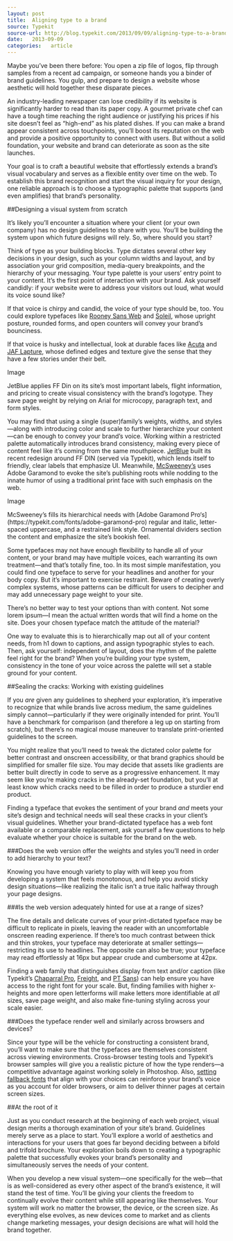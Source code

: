 ```yaml
---
layout: post
title:  Aligning type to a brand
source: Typekit
source-url: http://blog.typekit.com/2013/09/09/aligning-type-to-a-brand/
date:   2013-09-09
categories:   article
---
```


Maybe you’ve been there before: You open a zip file of logos, flip through samples from a recent ad campaign, or someone hands you a binder of brand guidelines. You gulp, and prepare to design a website whose aesthetic will hold together these disparate pieces.

An industry-leading newspaper can lose credibility if its website is significantly harder to read than its paper copy. A gourmet private chef can have a tough time reaching the right audience or justifying his prices if his site doesn’t feel as “high-end” as his plated dishes. If you can make a brand appear consistent across touchpoints, you’ll boost its reputation on the web and provide a positive opportunity to connect with users. But without a solid foundation, your website and brand can deteriorate as soon as the site launches.

Your goal is to craft a beautiful website that effortlessly extends a brand’s visual vocabulary and serves as a flexible entity over time on the web. To establish this brand recognition and start the visual inquiry for your design, one reliable approach is to choose a typographic palette that supports (and even amplifies) that brand’s personality.

##Designing a visual system from scratch

It’s likely you’ll encounter a situation where your client (or your own company) has no design guidelines to share with you. You’ll be building the system upon which future designs will rely. So, where should you start?

Think of type as your building blocks. Type dictates several other key decisions in your design, such as your column widths and layout, and by association your grid composition, media-query breakpoints, and the hierarchy of your messaging. Your type palette is your users’ entry point to your content. It’s the first point of interaction with your brand. Ask yourself candidly: if your website were to address your visitors out loud, what would its voice sound like?

If that voice is chirpy and candid, the voice of your type should be, too. You could explore typefaces like [Rooney Sans Web](https://typekit.com/fonts/rooney-sans) and [Soleil](https://typekit.com/fonts/soleil), whose upright posture, rounded forms, and open counters will convey your brand’s bounciness.

If that voice is husky and intellectual, look at durable faces like [Acuta](https://typekit.com/fonts/acuta) and [JAF Lapture](https://typekit.com/fonts/jaf-lapture), whose defined edges and texture give the sense that they have a few stories under their belt.

Image

<p class="caption sans-s-bold">JetBlue applies FF Din on its site’s most important labels, flight information, and pricing to create visual consistency with the brand’s logotype. They save page weight by relying on Arial for microcopy, paragraph text, and form styles.</p>

You may find that using a single (super)family’s weights, widths, and styles—along with introducing color and scale to further hierarchize your content—can be enough to convey your brand’s voice. Working within a restricted palette automatically introduces brand consistency, making every piece of content feel like it’s coming from the same mouthpiece. [JetBlue](http://www.jetblue.com/#/) built its recent redesign around FF DIN (served via Typekit), which lends itself to friendly, clear labels that emphasize UI. Meanwhile, [McSweeney’s](http://www.mcsweeneys.net/tendency) uses Adobe Garamond to evoke the site’s publishing roots while nodding to the innate humor of using a traditional print face with such emphasis on the web.

Image

<p class="caption sans-s-bold">McSweeney’s fills its hierarchical needs with [Adobe Garamond Pro‘s](https://typekit.com/fonts/adobe-garamond-pro) regular and italic, letter-spaced uppercase, and a restrained link style. Ornamental dividers section the content and emphasize the site’s bookish feel.</p>

Some typefaces may not have enough flexibility to handle all of your content, or your brand may have multiple voices, each warranting its own treatment—and that’s totally fine, too. In its most simple manifestation, you could find one typeface to serve for your headlines and another for your body copy. But it’s important to exercise restraint. Beware of creating overly complex systems, whose patterns can be difficult for users to decipher and may add unnecessary page weight to your site.

There’s no better way to test your options than with content. Not some lorem ipsum—I mean the actual written words that will find a home on the site. Does your chosen typeface match the attitude of the material?

One way to evaluate this is to hierarchically map out all of your content needs, from h1 down to captions, and assign typographic styles to each. Then, ask yourself: independent of layout, does the rhythm of the palette feel right for the brand? When you’re building your type system, consistency in the tone of your voice across the palette will set a stable ground for your content.

##Sealing the cracks: Working with existing guidelines

If you *are* given any guidelines to shepherd your exploration, it’s imperative to recognize that while brands live across medium, the same guidelines simply cannot—particularly if they were originally intended for print. You’ll have a benchmark for comparison (and therefore a leg up on starting from scratch), but there’s no magical mouse maneuver to translate print-oriented guidelines to the screen.

You might realize that you’ll need to tweak the dictated color palette for better contrast and onscreen accessibility, or that brand graphics should be simplified for smaller file size. You may decide that assets like gradients are better built directly in code to serve as a progressive enhancement. It may seem like you’re making cracks in the already-set foundation, but you’ll at least know which cracks need to be filled in order to produce a sturdier end product.

Finding a typeface that evokes the sentiment of your brand *and* meets your site’s design and technical needs will seal these cracks in your client’s visual guidelines. Whether your brand-dictated typeface has a web font available or a comparable replacement, ask yourself a few questions to help evaluate whether your choice is suitable for the brand on the web.

###Does the web version offer the weights and styles you’ll need in order to add hierarchy to your text?

Knowing you have enough variety to play with will keep you from developing a system that feels monotonous, and help you avoid sticky design situations—like realizing the italic isn’t a true italic halfway through your page designs.

###Is the web version adequately hinted for use at a range of sizes?

The fine details and delicate curves of your print-dictated typeface may be difficult to replicate in pixels, leaving the reader with an uncomfortable onscreen reading experience. If there’s too much contrast between thick and thin strokes, your typeface may deteriorate at smaller settings—restricting its use to headlines. The opposite can also be true; your typeface may read effortlessly at 16px but appear crude and cumbersome at 42px.

Finding a web family that distinguishes display from text and/or caption (like Typekit’s [Chaparral Pro](https://typekit.com/search/fonts?query=chaparral+pro), [Freight](https://typekit.com/search/fonts?query=freight), and [PT Sans](https://typekit.com/search/fonts?query=pt+sans)) can help ensure you have access to the right font for your scale. But, finding families with higher x-heights and more open letterforms will make letters more identifiable at *all* sizes, save page weight, and also make fine-tuning styling across your scale easier.

###Does the typeface render well and similarly across browsers and devices?

Since your type will be the vehicle for constructing a consistent brand, you’ll want to make sure that the typefaces are themselves consistent across viewing environments. Cross-browser testing tools and Typekit’s browser samples will give you a realistic picture of how the type renders—a competitive advantage against working solely in Photoshop. Also, [setting fallback fonts](http://blog.typekit.com/2011/03/24/type-study-choosing-fallback-fonts/) that align with your choices can reinforce your brand’s voice as you account for older browsers, or aim to deliver thinner pages at certain screen sizes.

##At the root of it

Just as you conduct research at the beginning of each web project, visual design merits a thorough examination of your site’s brand. Guidelines merely serve as a place to start. You’ll explore a world of aesthetics and interactions for your users that goes far beyond deciding between a bifold and trifold brochure. Your exploration boils down to creating a typographic palette that successfully evokes your brand’s personality and simultaneously serves the needs of your content.

When you develop a new visual system—one specifically for the web—that is as well-considered as every other aspect of the brand’s existence, it will stand the test of time. You’ll be giving your clients the freedom to continually evolve their content while still appearing like themselves. Your system will work no matter the browser, the device, or the screen size. As everything else evolves, as new devices come to market and as clients change marketing messages, your design decisions are what will hold the brand together.
